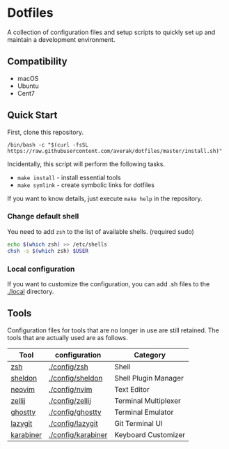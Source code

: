 # Dotfiles

A collection of configuration files and setup scripts to quickly set up and maintain a development environment.

## Compatibility

- macOS
- Ubuntu
- Cent7

## Quick Start

First, clone this repository.

```shell
/bin/bash -c "$(curl -fsSL https://raw.githubusercontent.com/averak/dotfiles/master/install.sh)"
```

Incidentally, this script will perform the following tasks.

- `make install` - install essential tools
- `make symlink` - create symbolic links for dotfiles

If you want to know details, just execute `make help` in the repository.

### Change default shell

You need to add `zsh` to the list of available shells. (required sudo)

```sh
echo $(which zsh) >> /etc/shells
chsh -s $(which zsh) $USER
```

### Local configuration

If you want to customize the configuration, you can add .sh files to the [./local](./local) directory.

## Tools

Configuration files for tools that are no longer in use are still retained.
The tools that are actually used are as follows.

| Tool                                                        | configuration                            | Category             |
|-------------------------------------------------------------|------------------------------------------|----------------------|
| [zsh](https://github.com/zsh-users/zsh)                     | [./config/zsh](./config/zsh)             | Shell                |
| [sheldon](https://github.com/rossmacarthur/sheldon)         | [./config/sheldon](./config/sheldon)     | Shell Plugin Manager |
| [neovim](https://github.com/neovim/neovim)                  | [./config/nvim](./config/nvim)           | Text Editor          |
| [zellij](https://github.com/zellij-org/zellij)              | [./config/zellij](./config/zellij)       | Terminal Multiplexer |
| [ghostty](https://github.com/ghostty-org/ghostty)           | [./config/ghostty](./config/ghostty)     | Terminal Emulator    |
| [lazygit](https://github.com/jesseduffield/lazygit)         | [./config/lazygit](./config/lazygit)     | Git Terminal UI      |
| [karabiner](https://github.com/pqrs-org/Karabiner-Elements) | [./config/karabiner](./config/karabiner) | Keyboard Customizer  |
